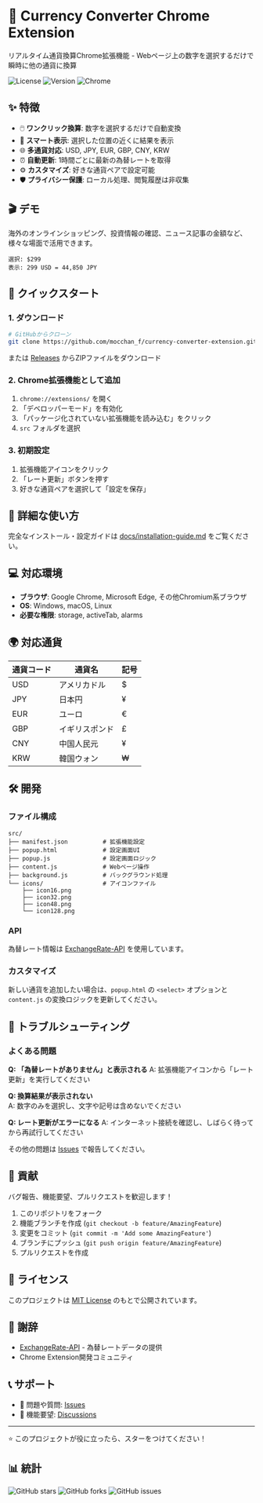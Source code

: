 # 💱 Currency Converter Chrome Extension

リアルタイム通貨換算Chrome拡張機能 - Webページ上の数字を選択するだけで瞬時に他の通貨に換算

![License](https://img.shields.io/badge/license-MIT-blue.svg)
![Version](https://img.shields.io/badge/version-1.0.0-green.svg)
![Chrome](https://img.shields.io/badge/chrome-extension-yellow.svg)

## ✨ 特徴

- 🖱️ **ワンクリック換算**: 数字を選択するだけで自動変換
- 📍 **スマート表示**: 選択した位置の近くに結果を表示
- 🌐 **多通貨対応**: USD, JPY, EUR, GBP, CNY, KRW
- ⏰ **自動更新**: 1時間ごとに最新の為替レートを取得
- ⚙️ **カスタマイズ**: 好きな通貨ペアで設定可能
- 🛡️ **プライバシー保護**: ローカル処理、閲覧履歴は非収集

## 🎬 デモ

海外のオンラインショッピング、投資情報の確認、ニュース記事の金額など、様々な場面で活用できます。

```
選択: $299
表示: 299 USD = 44,850 JPY
```

## 🚀 クイックスタート

### 1. ダウンロード

```bash
# GitHubからクローン
git clone https://github.com/mocchan_f/currency-converter-extension.git
```

または [Releases](https://github.com/mocchan_f/currency-converter-extension/releases) からZIPファイルをダウンロード

### 2. Chrome拡張機能として追加

1. `chrome://extensions/` を開く
2. 「デベロッパーモード」を有効化
3. 「パッケージ化されていない拡張機能を読み込む」をクリック
4. `src` フォルダを選択

### 3. 初期設定

1. 拡張機能アイコンをクリック
2. 「レート更新」ボタンを押す
3. 好きな通貨ペアを選択して「設定を保存」

## 📖 詳細な使い方

完全なインストール・設定ガイドは [docs/installation-guide.md](docs/installation-guide.md) をご覧ください。

## 💻 対応環境

- **ブラウザ**: Google Chrome, Microsoft Edge, その他Chromium系ブラウザ
- **OS**: Windows, macOS, Linux
- **必要な権限**: storage, activeTab, alarms

## 🌍 対応通貨

| 通貨コード | 通貨名 | 記号 |
|----------|--------|------|
| USD | アメリカドル | $ |
| JPY | 日本円 | ¥ |
| EUR | ユーロ | € |
| GBP | イギリスポンド | £ |
| CNY | 中国人民元 | ¥ |
| KRW | 韓国ウォン | ₩ |

## 🛠️ 開発

### ファイル構成

```
src/
├── manifest.json          # 拡張機能設定
├── popup.html             # 設定画面UI
├── popup.js               # 設定画面ロジック
├── content.js             # Webページ操作
├── background.js          # バックグラウンド処理
└── icons/                 # アイコンファイル
    ├── icon16.png
    ├── icon32.png
    ├── icon48.png
    └── icon128.png
```

### API

為替レート情報は [ExchangeRate-API](https://api.exchangerate-api.com/) を使用しています。

### カスタマイズ

新しい通貨を追加したい場合は、`popup.html` の `<select>` オプションと `content.js` の変換ロジックを更新してください。

## 🐛 トラブルシューティング

### よくある問題

**Q: 「為替レートがありません」と表示される**
A: 拡張機能アイコンから「レート更新」を実行してください

**Q: 換算結果が表示されない**  
A: 数字のみを選択し、文字や記号は含めないでください

**Q: レート更新がエラーになる**
A: インターネット接続を確認し、しばらく待ってから再試行してください

その他の問題は [Issues](https://github.com/YOUR_USERNAME/currency-converter-extension/issues) で報告してください。

## 🤝 貢献

バグ報告、機能要望、プルリクエストを歓迎します！

1. このリポジトリをフォーク
2. 機能ブランチを作成 (`git checkout -b feature/AmazingFeature`)
3. 変更をコミット (`git commit -m 'Add some AmazingFeature'`)
4. ブランチにプッシュ (`git push origin feature/AmazingFeature`)
5. プルリクエストを作成

## 📜 ライセンス

このプロジェクトは [MIT License](LICENSE) のもとで公開されています。

## 🙏 謝辞

- [ExchangeRate-API](https://api.exchangerate-api.com/) - 為替レートデータの提供
- Chrome Extension開発コミュニティ

## 📞 サポート

- 📧 問題や質問: [Issues](https://github.com/YOUR_USERNAME/currency-converter-extension/issues)
- 💬 機能要望: [Discussions](https://github.com/YOUR_USERNAME/currency-converter-extension/discussions)

---

⭐ このプロジェクトが役に立ったら、スターをつけてください！

## 📊 統計

![GitHub stars](https://img.shields.io/github/stars/YOUR_USERNAME/currency-converter-extension)
![GitHub forks](https://img.shields.io/github/forks/YOUR_USERNAME/currency-converter-extension)
![GitHub issues](https://img.shields.io/github/issues/YOUR_USERNAME/currency-converter-extension)